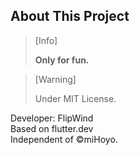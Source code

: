 ## About This Project

> [Info]
> 
> **Only for fun.**

> [Warning]
>
> Under MIT License.

Developer: FlipWind \
Based on flutter.dev \
Independent of ©miHoyo.